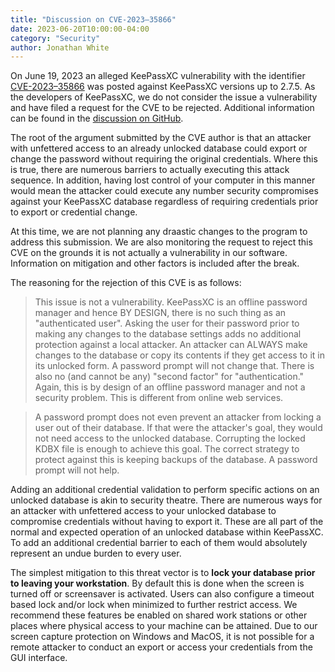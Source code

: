 ```yaml
---
title: "Discussion on CVE-2023–35866"
date: 2023-06-20T10:00:00-04:00
category: "Security"
author: Jonathan White
---
```


On June 19, 2023 an alleged KeePassXC vulnerability with the identifier [CVE-2023–35866](https://www.cve.org/CVERecord?id=CVE-2023-35866) was posted against KeePassXC versions up to 2.7.5. As the developers of KeePassXC, we do not consider the issue a vulnerability and have filed a request for the CVE to be rejected. Additional information can be found in the [discussion on GitHub](https://github.com/keepassxreboot/keepassxc/issues/9339).

The root of the argument submitted by the CVE author is that an attacker with unfettered access to an already unlocked database could export or change the password without requiring the original credentials. Where this is true, there are numerous barriers to actually executing this attack sequence. In addition, having lost control of your computer in this manner would mean the attacker could execute any number security compromises against your KeePassXC database regardless of requiring credentials prior to export or credential change.

At this time, we are not planning any draastic changes to the program to address this submission. We are also monitoring the request to reject
this CVE on the grounds it is not actually a vulnerability in our software. Information on mitigation and other factors is included after
the break.

<!--more-->

The reasoning for the rejection of this CVE is as follows:

> This issue is not a vulnerability. KeePassXC is an offline password manager and hence BY DESIGN, there is no such thing as an "authenticated user". Asking the user for their password prior to making any changes to the database settings adds no additional protection against a local attacker. An attacker can ALWAYS make changes to the database or copy its contents if they get access to it in its unlocked form. A password prompt will not change that. There is also no (and cannot be any) "second factor" for "authentication." Again, this is by design of an offline password manager and not a security problem. This is different from online web services.

> A password prompt does not even prevent an attacker from locking a user out of their database. If that were the attacker's goal, they would not need access to the unlocked database. Corrupting the locked KDBX file is enough to achieve this goal. The correct strategy to protect against this is keeping backups of the database. A password prompt will not help.

Adding an additional credential validation to perform specific actions on an unlocked database is akin to security theatre. There are numerous ways for an attacker with unfettered access to your unlocked database to compromise credentials without having to export it. These are all part of the normal and expected operation of an unlocked database within KeePassXC. To add an additional credential barrier to each of them would absolutely represent an undue burden to every user.

The simplest mitigation to this threat vector is to **lock your database prior to leaving your workstation**. By default this is done when the
screen is turned off or screensaver is activated. Users can also configure a timeout based lock and/or lock when minimized to further restrict
access. We recommend these features be enabled on shared work stations or other places where physical access to your machine can be attained.
Due to our screen capture protection on Windows and MacOS, it is not possible for a remote attacker to conduct an export or access your credentials from the GUI interface.
